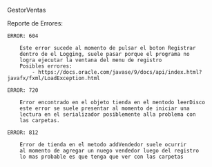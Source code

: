 GestorVentas


Reporte de Errores:

    ERROR: 604
        
        Este error sucede al momento de pulsar el boton Registrar
        dentro de el Logging, suele pasar porque el programa no 
        logra ejecutar la ventana del menu de registro
        Posibles errores: 
            - https://docs.oracle.com/javase/9/docs/api/index.html?javafx/fxml/LoadException.html
    
    ERROR: 720

        Error encontrado en el objeto tienda en el mentodo leerDisco
        este error se suele presentar al momento de iniciar una 
        lectura en el serializador posiblemente alla problema con 
        las carpetas.

    ERROR: 812

        Error de tienda en el metodo addVendedor suele ocurrir
        al momento de agregar un nuego vendedor luego del registro
        lo mas probable es que tenga que ver con las carpetas